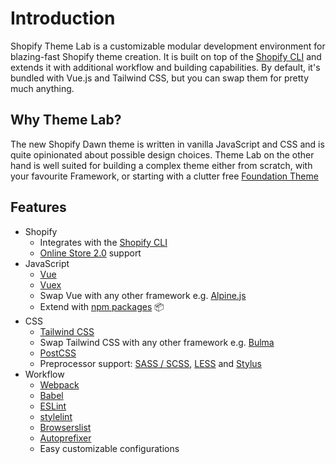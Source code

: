 # Introduction

Shopify Theme Lab is a customizable modular development environment for blazing-fast Shopify theme creation. It is built on top of the [Shopify CLI](https://shopify.dev/themes/tools/cli) and extends it with additional workflow and building capabilities. By default, it's bundled with Vue.js and Tailwind CSS, but you can swap them for pretty much anything.

## Why Theme Lab?

The new Shopify Dawn theme is written in vanilla JavaScript and CSS and is quite opinionated about possible design choices. Theme Lab on the other hand is well suited for building a complex theme either from scratch, with your favourite Framework, or starting with a clutter free [Foundation Theme](https://github.com/uicrooks/shopify-foundation-theme)

## Features

- Shopify
  - Integrates with the [Shopify CLI](https://shopify.dev/themes/tools/cli)
  - [Online Store 2.0](https://shopify.dev/themes/migration) support
- JavaScript
  - [Vue](https://v3.vuejs.org)
  - [Vuex](https://next.vuex.vuejs.org)
  - Swap Vue with any other framework e.g. [Alpine.js](js-frameworks.html#alpine-js)
  - Extend with [npm packages](https://www.npmjs.com) 📦
- CSS
  - [Tailwind CSS](https://tailwindcss.com)
  - Swap Tailwind CSS with any other framework e.g. [Bulma](css-frameworks.html#bulma)
  - [PostCSS](https://postcss.org)
  - Preprocessor support: [SASS / SCSS](configuration.html#sass-scss), [LESS](configuration.html#less) and [Stylus](configuration.html#stylus)
- Workflow
  - [Webpack](https://webpack.js.org)
  - [Babel](https://babeljs.io)
  - [ESLint](https://eslint.org)
  - [stylelint](https://stylelint.io)
  - [Browserslist](https://github.com/browserslist/browserslist)
  - [Autoprefixer](https://github.com/postcss/autoprefixer)
  - Easy customizable configurations